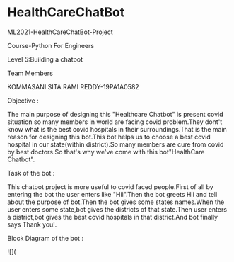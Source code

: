 # HealthCareChatBot

 ML2021-HealthCareChatBot-Project
 
 Course-Python For Engineers
 
 Level 5:Building a chatbot
 
 Team Members
 
 KOMMASANI SITA RAMI REDDY-19PA1A0582
 
 
 
 
 
 Objective :
 
 The main purpose of designing this "Healthcare Chatbot" is present covid situation so many members in world are facing covid problem.They dont't know what is the best covid hospitals in their surroundings.That is the main reason for designing this bot.This bot helps us to choose a best covid hospital in our state(within district).So many members are cure from covid by best doctors.So that's why we've come with this bot"HealthCare Chatbot".
 
 Task of the bot :
 
 This chatbot project is more useful to covid faced people.First of all by entering the bot the user enters like "Hii".Then the bot greets Hii and tell about the purpose of bot.Then the bot gives some states names.When the user enters some state,bot gives the districts of that state.Then user enters a district,bot gives the best covid hospitals in that district.And bot finally says Thank you!.
 
 Block Diagram of the bot :
 
 ![](
